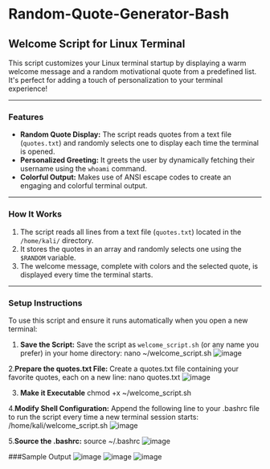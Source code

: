 # Random-Quote-Generator-Bash

## Welcome Script for Linux Terminal

This script customizes your Linux terminal startup by displaying a warm welcome message and a random motivational quote from a predefined list. It's perfect for adding a touch of personalization to your terminal experience!

---

### Features
- **Random Quote Display:** The script reads quotes from a text file (`quotes.txt`) and randomly selects one to display each time the terminal is opened.
- **Personalized Greeting:** It greets the user by dynamically fetching their username using the `whoami` command.
- **Colorful Output:** Makes use of ANSI escape codes to create an engaging and colorful terminal output.

---

### How It Works
1. The script reads all lines from a text file (`quotes.txt`) located in the `/home/kali/` directory.
2. It stores the quotes in an array and randomly selects one using the `$RANDOM` variable.
3. The welcome message, complete with colors and the selected quote, is displayed every time the terminal starts.

---

### Setup Instructions
To use this script and ensure it runs automatically when you open a new terminal:

1. **Save the Script:**
   Save the script as `welcome_script.sh` (or any name you prefer) in your home directory:
   nano ~/welcome_script.sh
   ![image](https://github.com/user-attachments/assets/2813c4a0-7f67-4260-81d0-7c615dba2d79)

2.**Prepare the quotes.txt File:**
   Create a quotes.txt file containing your favorite quotes, each on a new line:
   nano quotes.txt
   ![image](https://github.com/user-attachments/assets/2601f177-8bb2-44ec-9242-e628c3609ceb)
  
3. **Make it Executable**
    chmod +x ~/welcome_script.sh

4.**Modify Shell Configuration:**
   Append the following line to your .bashrc file to run the script every time a new terminal session starts:
    /home/kali/welcome_script.sh
   ![image](https://github.com/user-attachments/assets/112218f1-300c-4237-9b56-dd5d79caba1d)
   
5.**Source the .bashrc:**
   source ~/.bashrc
   ![image](https://github.com/user-attachments/assets/94a23d53-0487-434e-967d-ff309d3bc3bc)




###Sample Output
![image](https://github.com/user-attachments/assets/873ce75f-5ee5-4e0d-8e76-841e6a17d77a)
![image](https://github.com/user-attachments/assets/e98f3174-03af-4aa4-95d1-8151f0b5e80e)
![image](https://github.com/user-attachments/assets/2ab3b9b8-319c-415c-9266-1e864c5b6e7e)


